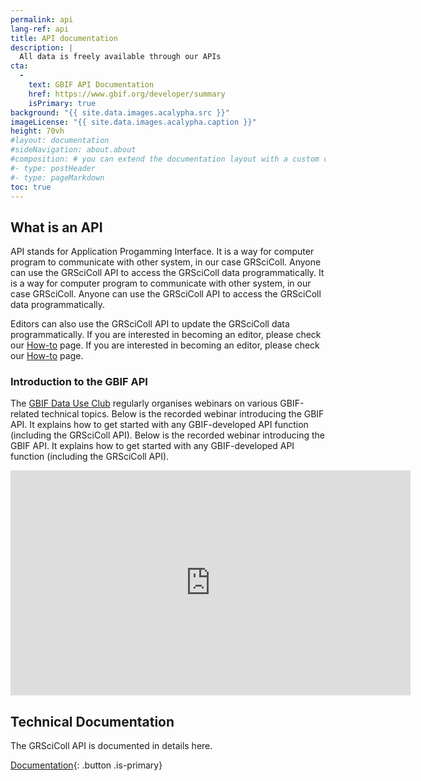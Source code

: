 ```yaml
---
permalink: api
lang-ref: api
title: API documentation
description: |
  All data is freely available through our APIs
cta:
  - 
    text: GBIF API Documentation
    href: https://www.gbif.org/developer/summary
    isPrimary: true
background: "{{ site.data.images.acalypha.src }}"
imageLicense: "{{ site.data.images.acalypha.caption }}"
height: 70vh
#layout: documentation
#sideNavigation: about.about
#composition: # you can extend the documentation layout with a custom composition
#- type: postHeader
#- type: pageMarkdown
toc: true
---
```


## What is an API

API stands for Application Progamming Interface. It is a way for computer program to communicate with other system, in our case GRSciColl. Anyone can use the GRSciColl API to access the GRSciColl data programmatically. It is a way for computer program to communicate with other system, in our case GRSciColl. Anyone can use the GRSciColl API to access the GRSciColl data programmatically.

Editors can also use the GRSciColl API to update the GRSciColl data programmatically. If you are interested in becoming an editor, please check our [How-to](how-to#become-editor) page. If you are interested in becoming an editor, please check our [How-to](how-to#become-editor) page.

### Introduction to the GBIF API

The [GBIF Data Use Club](https://www.gbif.org/data-use-club) regularly organises webinars on various GBIF-related technical topics. Below is the recorded webinar introducing the GBIF API. It explains how to get started with any GBIF-developed API function (including the GRSciColl API). Below is the recorded webinar introducing the GBIF API. It explains how to get started with any GBIF-developed API function (including the GRSciColl API).

<iframe title="vimeo-player" src="https://player.vimeo.com/video/797699677?h=e9fb58d307" width="640" height="360" frameborder="0" allowfullscreen></iframe>

## Technical Documentation

The GRSciColl API is documented in details here.

[Documentation](https://gbif.org/developer/registry#collections){: .button .is-primary}

